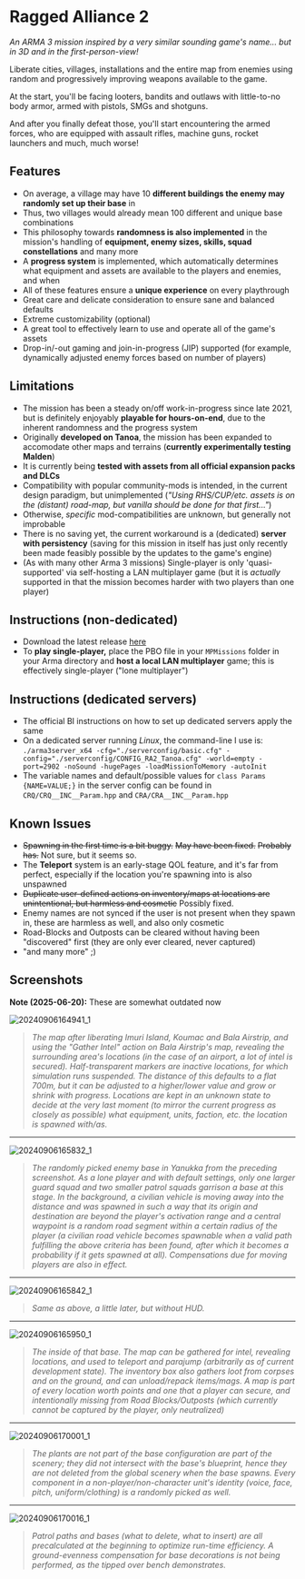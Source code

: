 # Ragged Alliance 2
*An ARMA 3 mission inspired by a very similar sounding game's name... but in 3D and in the first-person-view!*

Liberate cities, villages, installations and the entire map from enemies using random and progressively improving weapons available to the game.

At the start, you'll be facing looters, bandits and outlaws with little-to-no body armor, armed with pistols, SMGs and shotguns.

And after you finally defeat those, you'll start encountering the armed forces, who are equipped with assault rifles, machine guns, rocket launchers and much, much worse!

## Features
- On average, a village may have 10 **different buildings the enemy may randomly set up their base** in
- Thus, two villages would already mean 100 different and unique base combinations
- This philosophy towards **randomness is also implemented** in the mission's handling of **equipment, enemy sizes, skills, squad constellations** and many more
- A **progress system** is implemented, which automatically determines what equipment and assets are available to the players and enemies, and when
- All of these features ensure a **unique experience** on every playthrough
- Great care and delicate consideration to ensure sane and balanced defaults
- Extreme customizability (optional)
- A great tool to effectively learn to use and operate all of the game's assets
- Drop-in/-out gaming and join-in-progress (JIP) supported (for example, dynamically adjusted enemy forces based on number of players)

## Limitations
- The mission has been a steady on/off work-in-progress since late 2021, but is definitely enjoyably **playable for hours-on-end**, due to the inherent randomness and the progress system
- Originally **developed on Tanoa**, the mission has been expanded to accomodate other maps and terrains (**currently experimentally testing Malden**)
- It is currently being **tested with assets from all official expansion packs and DLCs**
- Compatibility with popular community-mods is intended, in the current design paradigm, but unimplemented (*"Using RHS/CUP/etc. assets is on the (distant) road-map, but vanilla should be done for that first..."*)
- Otherwise, *specific* mod-compatibilities are unknown, but generally not improbable
- There is no saving yet, the current workaround is a (dedicated) **server with persistency** (saving for this mission in itself has just only recently been made feasibly possible by the updates to the game's engine)
- (As with many other Arma 3 missions) Single-player is only 'quasi-supported' via self-hosting a LAN multiplayer game (but it is *actually* supported in that the mission becomes harder with two players than one player)


## Instructions (non-dedicated)
- Download the latest release [here](https://github.com/ariebesehl/RaggedAlliance2/releases)
- To **play single-player,** place the PBO file in your `MPMissions` folder in your Arma directory and **host a local LAN multiplayer** game; this is effectively single-player ("lone multiplayer")

## Instructions (dedicated servers)
- The official BI instructions on how to set up dedicated servers apply the same
- On a dedicated server running *Linux*, the command-line I use is: `./arma3server_x64 -cfg="./serverconfig/basic.cfg" -config="./serverconfig/CONFIG_RA2_Tanoa.cfg" -world=empty -port=2902 -noSound -hugePages -loadMissionToMemory -autoInit`
- The variable names and default/possible values for `class Params {NAME=VALUE;}` in the server config can be found in `CRQ/CRQ__INC__Param.hpp` and `CRA/CRA__INC__Param.hpp`
    
## Known Issues
- ~~Spawning in the first time is a bit buggy.~~ ~~May have been fixed.~~ ~~Probably has.~~ Not sure, but it seems so.
- The **Teleport** system is an early-stage QOL feature, and it's far from perfect, especially if the location you're spawning into is also unspawned
- ~~Duplicate user-defined actions on inventory/maps at locations are unintentional, but harmless and cosmetic~~ Possibly fixed.
- Enemy names are not synced if the user is not present when they spawn in, these are harmless as well, and also only cosmetic
- Road-Blocks and Outposts can be cleared without having been "discovered" first (they are only ever cleared, never captured)
- "and many more" ;)

## Screenshots

**Note (2025-06-20):** These are somewhat outdated now

![20240906164941_1](https://github.com/user-attachments/assets/14547ebc-3986-4dab-9f77-a07774f60e97)
>*The map after liberating Imuri Island, Koumac and Bala Airstrip, and using the "Gather Intel" action on Bala Airstrip's map, revealing the surrounding area's locations (in the case of an airport, a lot of intel is secured). Half-transparent markers are inactive locations, for which simulation runs suspended. The distance of this defaults to a flat 700m, but it can be adjusted to a higher/lower value and grow or shrink with progress. Locations are kept in an unknown state to decide at the very last moment (to mirror the current progress as closely as possible) what equipment, units, faction, etc. the location is spawned with/as.*
---
![20240906165832_1](https://github.com/user-attachments/assets/fcc91430-f89a-4a96-b195-67150a891539)
>*The randomly picked enemy base in Yanukka from the preceding screenshot. As a lone player and with default settings, only one larger guard squad and two smaller patrol squads garrison a base at this stage. In the background, a civilian vehicle is moving away into the distance and was spawned in such a way that its origin and destination are beyond the player's activation range and a central waypoint is a random road segment within a certain radius of the player (a civilian road vehicle becomes spawnable when a valid path fulfilling the above criteria has been found, after which it becomes a probability if it gets spawned at all). Compensations due for moving players are also in effect.*
---
![20240906165842_1](https://github.com/user-attachments/assets/7a2146e7-dbb0-419c-96d8-65a55c64d005)
>*Same as above, a little later, but without HUD.*
---
![20240906165950_1](https://github.com/user-attachments/assets/3e9bca9e-48c1-4dda-9644-3bcc97a2c302)
>*The inside of that base. The map can be gathered for intel, revealing locations, and used to teleport and parajump (arbitrarily as of current development state). The inventory box also gathers loot from corpses and on the ground, and can unload/repack items/mags. A map is part of every location worth points and one that a player can secure, and intentionally missing from Road Blocks/Outposts (which currently cannot be captured by the player, only neutralized)*
---
![20240906170001_1](https://github.com/user-attachments/assets/aab9ec83-58c8-47bb-bdc3-87f0541149d9)
>*The plants are not part of the base configuration are part of the scenery; they did not intersect with the base's blueprint, hence they are not deleted from the global scenery when the base spawns. Every component in a non-player/non-character unit's identity (voice, face, pitch, uniform/clothing) is a randomly picked as well.*
---
![20240906170016_1](https://github.com/user-attachments/assets/3a0f4861-d9ef-40b3-b698-b7f2d66d4f45)
>*Patrol paths and bases (what to delete, what to insert) are all precalculated at the beginning to optimize run-time efficiency. A ground-evenness compensation for base decorations is not being performed, as the tipped over bench demonstrates.*

